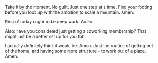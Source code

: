 Take it by the moment. No guilt. Just one step at a time.
Find your footing before you look up with the ambition to scale a mountain. Amen.

Rest of today ought to be deep work. Amen.

Also: have you considered just getting a coworking membership? That might just be a better set up for you tbh.

I actually definitely think it would be. Amen. Just the routine of getting out of the home, and having some more structure - to work out of a place. Amen.




